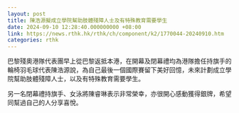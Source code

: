 ```yaml
---
layout: post
title: 陳浩源擬成立學院幫助肢體殘障人士及有特殊教育需要學生
date: 2024-09-10 12:28:40.000000000 +08:00
link: https://news.rthk.hk/rthk/ch/component/k2/1770044-20240910.htm
categories: rthk
---
```


巴黎殘奧港隊代表團早上從巴黎返抵本港，在開幕及閉幕禮均為港隊擔任持旗手的輪椅羽毛球代表陳浩源說，為自己最後一個國際賽留下美好回憶，未來計劃成立學院幫助肢體殘障人士，以及有特殊教育需要學生。

另一名閉幕禮持旗手、女泳將陳睿琳表示非常榮幸，亦很開心感動獲得銀牌，希望同幫過自己的人分享喜悅。
